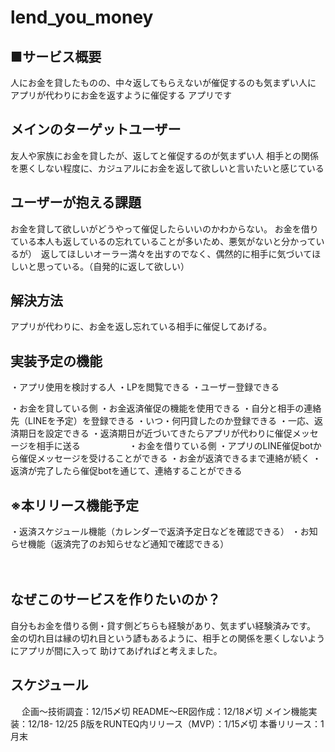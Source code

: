 # lend_you_money

## ■サービス概要
人にお金を貸したものの、中々返してもらえないが催促するのも気まずい人に
アプリが代わりにお金を返すように催促する
アプリです


## メインのターゲットユーザー
友人や家族にお金を貸したが、返してと催促するのが気まずい人
相手との関係を悪くしない程度に、カジュアルにお金を返して欲しいと言いたいと感じている

## ユーザーが抱える課題
お金を貸して欲しいがどうやって催促したらいいのかわからない。
お金を借りている本人も返しているの忘れていることが多いため、悪気がないと分かっているが）　返してほしいオーラー満々を出すのでなく、偶然的に相手に気づいてほしいと思っている。（自発的に返して欲しい）

## 解決方法
アプリが代わりに、お金を返し忘れている相手に催促してあげる。

## 実装予定の機能
  ・アプリ使用を検討する人
      ・LPを閲覧できる
      ・ユーザー登録できる

  ・お金を貸している側
      ・お金返済催促の機能を使用できる
      ・自分と相手の連絡先（LINEを予定）を登録できる
      ・いつ・何円貸したのか登録できる
      ・一応、返済期日を設定できる
      ・返済期日が近づいてきたらアプリが代わりに催促メッセージを相手に送る
　　　　　
  ・お金を借りている側
      ・アプリのLINE催促botから催促メッセージを受けることができる
      ・お金が返済できるまで連絡が続く
      ・返済が完了したら催促botを通じて、連絡することができる

## ※本リリース機能予定
・返済スケジュール機能（カレンダーで返済予定日などを確認できる）
・お知らせ機能（返済完了のお知らせなど通知で確認できる）

　

## なぜこのサービスを作りたいのか？
自分もお金を借りる側・貸す側どちらも経験があり、気まずい経験済みです。
金の切れ目は縁の切れ目という諺もあるように、相手との関係を悪くしないようにアプリが間に入って
助けてあげればと考えました。

## スケジュール
　
企画〜技術調査：12/15〆切
README〜ER図作成：12/18〆切
メイン機能実装：12/18- 12/25
β版をRUNTEQ内リリース（MVP）：1/15〆切
本番リリース：1月末


